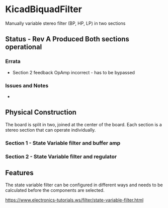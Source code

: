# KicadBiquadFilter
Manually variable stereo filter (BP, HP, LP) in two sections

## Status - Rev A Produced Both sections operational
### Errata
 * Section 2 feedback OpAmp incorrect - has to be bypassed
 
### Issues and Notes
 - 

## Physical Construction
The board is split in two, joined at the center of the board. Each section is a stereo section that can operate individually.
### Section 1 - State Variable filter and buffer amp

### Section 2 - State Variable filter and regulator

## Features
The state variable filter can be configured in different ways and needs to be calculated before the components are selected.

https://www.electronics-tutorials.ws/filter/state-variable-filter.html

